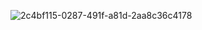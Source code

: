 ![2c4bf115-0287-491f-a81d-2aa8c36c4178](https://github.com/igormooura/RStudies/assets/144942605/c6c9fdf6-9f06-4e8a-8b09-e3f946ef1f5f)

